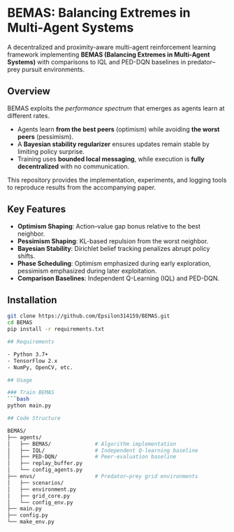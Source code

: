 # BEMAS: Balancing Extremes in Multi-Agent Systems

A decentralized and proximity-aware multi-agent reinforcement learning framework implementing **BEMAS (Balancing Extremes in Multi-Agent Systems)** with comparisons to IQL and PED-DQN baselines in predator–prey pursuit environments.

## Overview

BEMAS exploits the *performance spectrum* that emerges as agents learn at different rates.  
- Agents learn **from the best peers** (optimism) while avoiding **the worst peers** (pessimism).  
- A **Bayesian stability regularizer** ensures updates remain stable by limiting policy surprise.  
- Training uses **bounded local messaging**, while execution is **fully decentralized** with no communication.

This repository provides the implementation, experiments, and logging tools to reproduce results from the accompanying paper.

## Key Features

- **Optimism Shaping**: Action–value gap bonus relative to the best neighbor.  
- **Pessimism Shaping**: KL-based repulsion from the worst neighbor.  
- **Bayesian Stability**: Dirichlet belief tracking penalizes abrupt policy shifts.  
- **Phase Scheduling**: Optimism emphasized during early exploration, pessimism emphasized during later exploitation.  
- **Comparison Baselines**: Independent Q-Learning (IQL) and PED-DQN.  


## Installation

```bash
git clone https://github.com/Epsilon314159/BEMAS.git
cd BEMAS
pip install -r requirements.txt

## Requirements

- Python 3.7+
- TensorFlow 2.x
- NumPy, OpenCV, etc.

## Usage

### Train BEMAS
```bash
python main.py 

## Code Structure

BEMAS/
├── agents/
│   ├── BEMAS/              # Algorithm implementation
│   ├── IQL/                # Independent Q-learning baseline
│   ├── PED-DQN/            # Peer-evaluation baseline
│   ├── replay_buffer.py
│   └── config_agents.py
├── envs/                   # Predator–prey grid environments
│   ├── scenarios/
│   ├── environment.py
│   ├── grid_core.py
│   └── config_env.py
├── main.py
├── config.py
└── make_env.py
